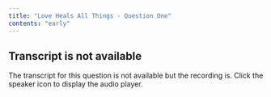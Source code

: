 ```yaml
---
title: "Love Heals All Things - Question One"
contents: "early"
---
```


## Transcript is not available

<div markdown="1">

The transcript for this question is not available but the recording is.
Click the speaker icon <i class="volume up icon"></i> to display the
audio player.

</div>

